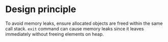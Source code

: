 # Design principle
To avoid memory leaks, ensure allocated objects are freed within the same call stack. 
`exit` command can cause memory leaks since it leaves immediately without freeing elements on heap.
